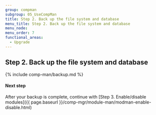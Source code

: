 ```yaml
---
group: compman
subgroup: 05_UseCompMan
title: Step 2. Back up the file system and database
menu_title: Step 2. Back up the file system and database
menu_node:
menu_order: 7
functional_areas:
  - Upgrade
---
```


## Step 2. Back up the file system and database

{% include comp-man/backup.md %}

#### Next step

After your backup is complete, continue with [Step 3. Enable/disable modules]({{ page.baseurl }}/comp-mgr/module-man/modman-enable-disable.html)

